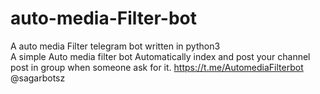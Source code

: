 # auto-media-Filter-bot
A auto media Filter telegram bot written in python3  
A simple Auto media filter bot
Automatically index and post your channel post in group when someone ask for it. https://t.me/AutomediaFilterbot
@sagarbotsz

